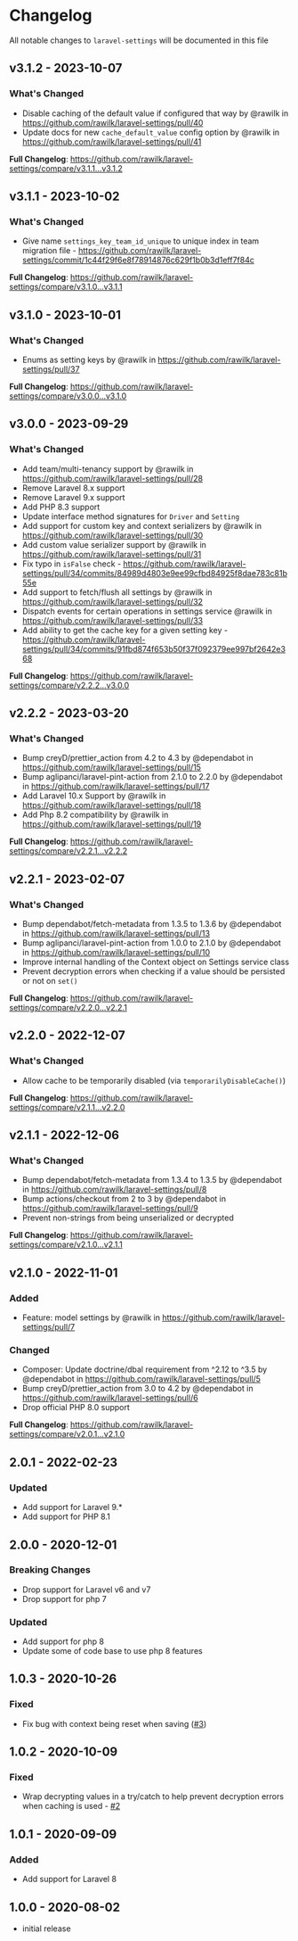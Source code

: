 # Changelog

All notable changes to `laravel-settings` will be documented in this file

## v3.1.2 - 2023-10-07

### What's Changed
- Disable caching of the default value if configured that way by @rawilk in https://github.com/rawilk/laravel-settings/pull/40
- Update docs for new `cache_default_value` config option by @rawilk in https://github.com/rawilk/laravel-settings/pull/41

**Full Changelog**: https://github.com/rawilk/laravel-settings/compare/v3.1.1...v3.1.2

## v3.1.1 - 2023-10-02

### What's Changed

- Give name `settings_key_team_id_unique` to unique index in team migration file - https://github.com/rawilk/laravel-settings/commit/1c44f29f6e8f78914876c629f1b0b3d1eff7f84c

**Full Changelog**: https://github.com/rawilk/laravel-settings/compare/v3.1.0...v3.1.1

## v3.1.0 - 2023-10-01

### What's Changed

- Enums as setting keys by @rawilk in https://github.com/rawilk/laravel-settings/pull/37

**Full Changelog**: https://github.com/rawilk/laravel-settings/compare/v3.0.0...v3.1.0

## v3.0.0 - 2023-09-29

### What's Changed

- Add team/multi-tenancy support by @rawilk in https://github.com/rawilk/laravel-settings/pull/28
- Remove Laravel 8.x support
- Remove Laravel 9.x support
- Add PHP 8.3 support
- Update interface method signatures for `Driver` and `Setting`
- Add support for custom key and context serializers by @rawilk in https://github.com/rawilk/laravel-settings/pull/30
- Add custom value serializer support by @rawilk in https://github.com/rawilk/laravel-settings/pull/31
- Fix typo in `isFalse` check - https://github.com/rawilk/laravel-settings/pull/34/commits/84989d4803e9ee99cfbd84925f8dae783c81b55e
- Add support to fetch/flush all settings by @rawilk in https://github.com/rawilk/laravel-settings/pull/32
- Dispatch events for certain operations in settings service @rawilk in https://github.com/rawilk/laravel-settings/pull/33
- Add ability to get the cache key for a given setting key - https://github.com/rawilk/laravel-settings/pull/34/commits/91fbd874f653b50f37f092379ee997bf2642e368

**Full Changelog**: https://github.com/rawilk/laravel-settings/compare/v2.2.2...v3.0.0

## v2.2.2 - 2023-03-20

### What's Changed

- Bump creyD/prettier_action from 4.2 to 4.3 by @dependabot in https://github.com/rawilk/laravel-settings/pull/15
- Bump aglipanci/laravel-pint-action from 2.1.0 to 2.2.0 by @dependabot in https://github.com/rawilk/laravel-settings/pull/17
- Add Laravel 10.x Support by @rawilk in https://github.com/rawilk/laravel-settings/pull/18
- Add Php 8.2 compatibility by @rawilk in https://github.com/rawilk/laravel-settings/pull/19

**Full Changelog**: https://github.com/rawilk/laravel-settings/compare/v2.2.1...v2.2.2

## v2.2.1 - 2023-02-07

### What's Changed

- Bump dependabot/fetch-metadata from 1.3.5 to 1.3.6 by @dependabot in https://github.com/rawilk/laravel-settings/pull/13
- Bump aglipanci/laravel-pint-action from 1.0.0 to 2.1.0 by @dependabot in https://github.com/rawilk/laravel-settings/pull/10
- Improve internal handling of the Context object on Settings service class
- Prevent decryption errors when checking if a value should be persisted or not on `set()`

**Full Changelog**: https://github.com/rawilk/laravel-settings/compare/v2.2.0...v2.2.1

## v2.2.0 - 2022-12-07

### What's Changed

- Allow cache to be temporarily disabled (via `temporarilyDisableCache()`)

**Full Changelog**: https://github.com/rawilk/laravel-settings/compare/v2.1.1...v2.2.0

## v2.1.1 - 2022-12-06

### What's Changed

- Bump dependabot/fetch-metadata from 1.3.4 to 1.3.5 by @dependabot in https://github.com/rawilk/laravel-settings/pull/8
- Bump actions/checkout from 2 to 3 by @dependabot in https://github.com/rawilk/laravel-settings/pull/9
- Prevent non-strings from being unserialized or decrypted

**Full Changelog**: https://github.com/rawilk/laravel-settings/compare/v2.1.0...v2.1.1

## v2.1.0 - 2022-11-01

### Added

- Feature: model settings by @rawilk in https://github.com/rawilk/laravel-settings/pull/7

### Changed

- Composer: Update doctrine/dbal requirement from ^2.12 to ^3.5 by @dependabot in https://github.com/rawilk/laravel-settings/pull/5
- Bump creyD/prettier_action from 3.0 to 4.2 by @dependabot in https://github.com/rawilk/laravel-settings/pull/6
- Drop official PHP 8.0 support

**Full Changelog**: https://github.com/rawilk/laravel-settings/compare/v2.0.1...v2.1.0

## 2.0.1 - 2022-02-23

### Updated

- Add support for Laravel 9.*
- Add support for PHP 8.1

## 2.0.0 - 2020-12-01

### Breaking Changes

- Drop support for Laravel v6 and v7
- Drop support for php 7

### Updated

- Add support for php 8
- Update some of code base to use php 8 features

## 1.0.3 - 2020-10-26

### Fixed

- Fix bug with context being reset when saving ([#3](https://github.com/rawilk/laravel-settings/issues/3))

## 1.0.2 - 2020-10-09

### Fixed

- Wrap decrypting values in a try/catch to help prevent decryption errors when caching is used - [#2](https://github.com/rawilk/laravel-settings/issues/2)

## 1.0.1 - 2020-09-09

### Added

- Add support for Laravel 8

## 1.0.0 - 2020-08-02

- initial release
